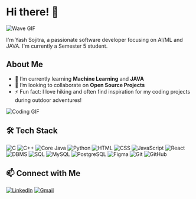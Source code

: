 <!--
**yash-sojitra-20/yash-sojitra-20** is a ✨ _special_ ✨ repository because its `README.md` (this file) appears on your GitHub profile.

Here are some ideas to get you started:

- 🔭 I’m currently working on ...
- 🌱 I’m currently learning ...
- 👯 I’m looking to collaborate on ...
- 🤔 I’m looking for help with ...
- 💬 Ask me about ...
- 📫 How to reach me: ...
- 😄 Pronouns: ...
- ⚡ Fun fact: ...
-->

# Hi there! 👋

![Wave GIF](https://media.giphy.com/media/hvRJCLFzcasrR4ia7z/giphy.gif)

I'm Yash Sojitra, a passionate software developer focusing on AI/ML and JAVA. I'm currently a Semester 5 student.

## About Me

- 🌱 I’m currently learning **Machine Learning** and **JAVA**
- 👯 I’m looking to collaborate on **Open Source Projects**
- ⚡ Fun fact: I love hiking and often find inspiration for my coding projects during outdoor adventures!

![Coding GIF](https://media.giphy.com/media/qgQUggAC3Pfv687qPC/giphy.gif)

## 🛠️ Tech Stack


![C](https://img.shields.io/badge/-C-05122A?style=flat&logo=c)
![C++](https://img.shields.io/badge/-C++-05122A?style=flat&logo=c%2B%2B)
![Core Java](https://img.shields.io/badge/-Core%20Java-05122A?style=flat&logo=java)
![Python](https://img.shields.io/badge/-Python-05122A?style=flat&logo=python) 
![HTML](https://img.shields.io/badge/-HTML-05122A?style=flat&logo=html5)
![CSS](https://img.shields.io/badge/-CSS-05122A?style=flat&logo=css3)
![JavaScript](https://img.shields.io/badge/-JavaScript-05122A?style=flat&logo=javascript)
![React](https://img.shields.io/badge/-React-05122A?style=flat&logo=react)
![DBMS](https://img.shields.io/badge/-DBMS-05122A?style=flat&logo=database)
![SQL](https://img.shields.io/badge/-SQL-05122A?style=flat&logo=sql)
![MySQL](https://img.shields.io/badge/-MySQL-05122A?style=flat&logo=mysql)
![PostgreSQL](https://img.shields.io/badge/-PostgreSQL-05122A?style=flat&logo=postgresql)
![Figma](https://img.shields.io/badge/-Figma-05122A?style=flat&logo=figma)
![Git](https://img.shields.io/badge/-Git-05122A?style=flat&logo=git)
![GitHub](https://img.shields.io/badge/-GitHub-05122A?style=flat&logo=github)

## 📫 Connect with Me

[![LinkedIn](https://img.shields.io/badge/LinkedIn-YourName-blue?style=flat&logo=linkedin)](https://www.linkedin.com/in/yash-sojitra-918107256/) 
[![Gmail](https://img.shields.io/badge/Gmail-YourEmail-red?style=flat&logo=gmail)](mailto:yash.sojitra.2020@gmail.com)
